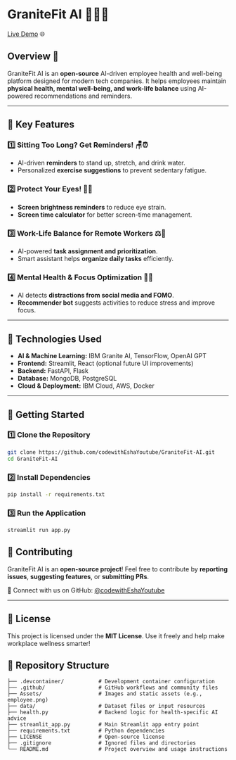 # GraniteFit AI 🏋️‍♂️🤖

[Live Demo](https://granitefit-ai.streamlit.app/) 🌐  

## Overview 🚀
GraniteFit AI is an **open-source** AI-driven employee health and well-being platform designed for modern tech companies. It helps employees maintain **physical health, mental well-being, and work-life balance** using AI-powered recommendations and reminders.

---

## 🌟 Key Features

### 1️⃣ **Sitting Too Long? Get Reminders!** 🪑⏰
- AI-driven **reminders** to stand up, stretch, and drink water.
- Personalized **exercise suggestions** to prevent sedentary fatigue.

### 2️⃣ **Protect Your Eyes!** 👀💡
- **Screen brightness reminders** to reduce eye strain.
- **Screen time calculator** for better screen-time management.

### 3️⃣ **Work-Life Balance for Remote Workers** ⚖️🏡
- AI-powered **task assignment and prioritization**.
- Smart assistant helps **organize daily tasks** efficiently.

### 4️⃣ **Mental Health & Focus Optimization** 🧠💭
- AI detects **distractions from social media and FOMO**.
- **Recommender bot** suggests activities to reduce stress and improve focus.

---

## 🔧 Technologies Used
- **AI & Machine Learning:** IBM Granite AI, TensorFlow, OpenAI GPT
- **Frontend:** Streamlit, React (optional future UI improvements)
- **Backend:** FastAPI, Flask
- **Database:** MongoDB, PostgreSQL
- **Cloud & Deployment:** IBM Cloud, AWS, Docker

---

## 🚀 Getting Started
### 1️⃣ Clone the Repository
```bash
git clone https://github.com/codewithEshaYoutube/GraniteFit-AI.git
cd GraniteFit-AI
```
### 2️⃣ Install Dependencies
```bash
pip install -r requirements.txt
```
### 3️⃣ Run the Application
```bash
streamlit run app.py
```


## 🎯 Contributing
GraniteFit AI is an **open-source project**! Feel free to contribute by **reporting issues**, **suggesting features**, or **submitting PRs**.

📩 Connect with us on GitHub: [@codewithEshaYoutube](https://github.com/codewithEshaYoutube)

---

## 📜 License
This project is licensed under the **MIT License**. Use it freely and help make workplace wellness smarter!
## 📁 Repository Structure

```text
├── .devcontainer/           # Development container configuration
├── .github/                 # GitHub workflows and community files
├── Assets/                  # Images and static assets (e.g., employee.png)
├── data/                    # Dataset files or input resources
├── health.py                # Backend logic for health-specific AI advice
├── streamlit_app.py         # Main Streamlit app entry point
├── requirements.txt         # Python dependencies
├── LICENSE                  # Open-source license
├── .gitignore               # Ignored files and directories
└── README.md                # Project overview and usage instructions

